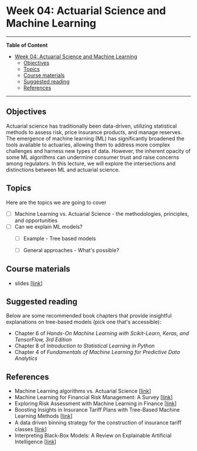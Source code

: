 # Week 04: Actuarial Science and Machine Learning
---

**Table of Content**
- [Week 04: Actuarial Science and Machine Learning](#week-04-actuarial-science-and-machine-learning)
  - [Objectives](#objectives)
  - [Topics](#topics)
  - [Course materials](#course-materials)
  - [Suggested reading](#suggested-reading)
  - [References](#references)

---
## Objectives
Actuarial science has traditionally been data-driven, utilizing statistical methods to assess risk, price insurance products, and manage reserves. The emergence of machine learning (ML) has significantly broadened the tools available to actuaries, allowing them to address more complex challenges and harness new types of data. However, the inherent opacity of some ML algorithms can undermine consumer trust and raise concerns among regulators. In this lecture, we will explore the intersections and distinctions between ML and actuarial science.

## Topics
Here are the topics we are going to cover
* [ ] Machine Learning vs. Actuarial Science - the methodologies, principles, and opportunities
* [ ] Can we explain ML models?
  * [ ] Example - Tree based models
  * [ ] General approaches - What's possible?


## Course materials
* slides [[link](https://docs.google.com/presentation/d/1HpfN628BOZYSKeQhYkdcT4Kn1okLSNzIYWhlrSx2gjE/edit?usp=sharing)]

## Suggested reading
Below are some recommended book chapters that provide insightful explanations on tree-based models (pick one that's accessible):
* Chapter 6 of *Hands-On Machine Learning with Scikit-Learn, Keras, and TensorFlow, 3rd Edition*
* Chapter 8 of *Introduction to Statistical Learning in Python*
* Chapter 4 of *Fundamentals of Machine Learning for Predictive Data Analytics*

## References
* Machine Learning algorithms vs. Actuarial Science [[link](https://towardsdatascience.com/machine-learning-algorithm-vs-actuarial-science-who-will-win-b203f31145ce)]
* Machine Learning for Financial Risk Management: A Survey [[link](https://www.researchgate.net/publication/346731605_Machine_Learning_for_Financial_Risk_Management_A_Survey)]
* Exploring Risk Assessment with Machine Learning in Finance [[link](https://www.hyperstack.cloud/blog/case-study/exploring-risk-assessment-with-machine-learning-in-finance)]
* Boosting Insights in Insurance Tariff Plans with Tree-Based Machine Learning Methods [[link](https://www.tandfonline.com/doi/full/10.1080/10920277.2020.1745656)]
* A data driven binning strategy for the construction of insurance tariﬀ classes [[link](https://www.webofscience.com/wos/alldb/full-record/WOS:000444817300002)]
* Interpreting Black-Box Models: A Review on Explainable Artificial Intelligence [[link](https://link.springer.com/article/10.1007/s12559-023-10179-8#:~:text=A%20black%2Dbox%20model%20in,not%20easily%20accessible%20or%20interpretable.)]